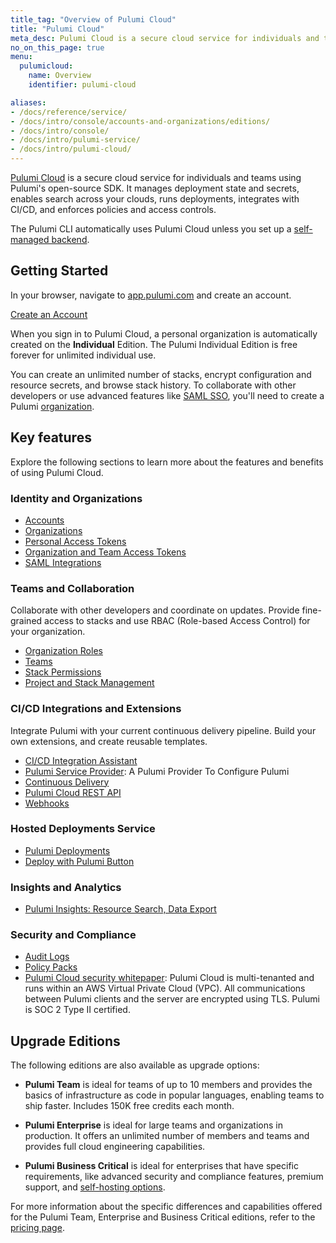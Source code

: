```yaml
---
title_tag: "Overview of Pulumi Cloud"
title: "Pulumi Cloud"
meta_desc: Pulumi Cloud is a secure cloud service for individuals and teams using Pulumi's open-source SDK.
no_on_this_page: true
menu:
  pulumicloud:
    name: Overview
    identifier: pulumi-cloud

aliases:
- /docs/reference/service/
- /docs/intro/console/accounts-and-organizations/editions/
- /docs/intro/console/
- /docs/intro/pulumi-service/
- /docs/intro/pulumi-cloud/
---
```


[Pulumi Cloud](https://app.pulumi.com) is a secure cloud service for individuals and teams using Pulumi's open-source SDK. It manages deployment state and secrets, enables search across your clouds, runs deployments, integrates with CI/CD, and enforces policies and access controls.

The Pulumi CLI automatically uses Pulumi Cloud unless you set up a [self-managed backend](/docs/concepts/state/#using-a-self-managed-backend).

## Getting Started

In your browser, navigate to <a href="https://app.pulumi.com" target="_blank">app.pulumi.com</a> and create an account.

<a class="btn btn-secondary" href="https://app.pulumi.com/signup" target="_blank">Create an Account</a>

When you sign in to Pulumi Cloud, a personal organization is automatically
created on the **Individual** Edition. The Pulumi Individual Edition is free forever for unlimited individual use.

You can create an unlimited number of stacks, encrypt configuration and resource secrets, and browse stack history. To collaborate with other developers or use advanced features like [SAML SSO](/docs/guides/saml/), you'll need to create a Pulumi [organization](/docs/intro/pulumi-cloud/organizations/).

## Key features

Explore the following sections to learn more about the features and benefits of using Pulumi Cloud.

### Identity and Organizations

* [Accounts](/docs/intro/pulumi-cloud/accounts/)
* [Organizations](/docs/intro/pulumi-cloud/organizations/)
* [Personal Access Tokens](/docs/intro/pulumi-cloud/accounts/#personal-access-tokens)
* [Organization and Team Access Tokens](/docs/intro/pulumi-cloud/organization-access-tokens/)
* [SAML Integrations](/docs/guides/saml/)

### Teams and Collaboration

Collaborate with other developers and coordinate on updates. Provide fine-grained access to stacks and use RBAC (Role-based Access Control) for your organization.

* [Organization Roles](/docs/intro/pulumi-cloud/organizations#organization-roles)
* [Teams](/docs/intro/pulumi-cloud/teams/)
* [Stack Permissions](/docs/intro/pulumi-cloud/projects-and-stacks#stack-permissions)
* [Project and Stack Management](/docs/intro/pulumi-cloud/projects-and-stacks/)

### CI/CD Integrations and Extensions

Integrate Pulumi with your current continuous delivery pipeline. Build your own extensions, and create reusable templates.

* [CI/CD Integration Assistant](/docs/intro/pulumi-cloud/ci-cd-integration-assistant)
* [Pulumi Service Provider](/registry/packages/pulumiservice/): A Pulumi Provider To Configure Pulumi
* [Continuous Delivery](/docs/guides/continuous-delivery/)
* [Pulumi Cloud REST API](/docs/reference/cloud-rest-api/)
* [Webhooks](/docs/intro/pulumi-cloud/webhooks/)

### Hosted Deployments Service

* [Pulumi Deployments](/docs/intro/deployments/)
* [Deploy with Pulumi Button](/docs/intro/pulumi-cloud/pulumi-button)

### Insights and Analytics

* [Pulumi Insights: Resource Search, Data Export](/docs/intro/insights)

### Security and Compliance

* [Audit Logs](/docs/intro/pulumi-cloud/audit-logs/)
* [Policy Packs](/docs/guides/crossguard/configuration/)
* [Pulumi Cloud security whitepaper](/security/pulumi-cloud-security-whitepaper.pdf): Pulumi Cloud is multi-tenanted and runs within an AWS Virtual Private Cloud (VPC). All communications between Pulumi clients and the server are encrypted using TLS. Pulumi is SOC 2 Type II certified.

## Upgrade Editions

The following editions are also available as upgrade options:

* **Pulumi Team** is ideal for teams of up to 10 members and provides the basics of infrastructure as code in popular languages, enabling teams to ship faster. Includes 150K free credits each month.

* **Pulumi Enterprise** is ideal for large teams and organizations in production. It offers an unlimited number of members and teams and provides full cloud engineering capabilities.

* **Pulumi Business Critical** is ideal for enterprises that have specific requirements, like advanced security and compliance features, premium support, and [self-hosting options](/docs/guides/self-hosted/).

For more information about the specific differences and capabilities offered for the
Pulumi Team, Enterprise and Business Critical editions, refer to the [pricing page](/pricing/).
